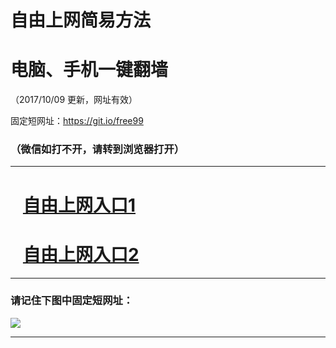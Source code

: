 ﻿# 自由上网简易方法

# 电脑、手机一键翻墙

（2017/10/09 更新，网址有效）

固定短网址：https://git.io/free99

### （微信如打不开，请转到浏览器打开）


***





# &nbsp;&nbsp; <a href="http://ft247459465.fwq-tz-1001.info/fwqtz01.html?t=100900127665 " target="_blank">自由上网入口1</a>
# &nbsp;&nbsp; <a href="http://ft2929614766.fwq-tz-1002.info/fwqtz02.html?t=100900128944 " target="_blank">自由上网入口2</a>
***

### 请记住下图中固定短网址：

<img src="https://s3-us-west-2.amazonaws.com/fwq-1001/yjfq-20170905okok.png" /> 


***

